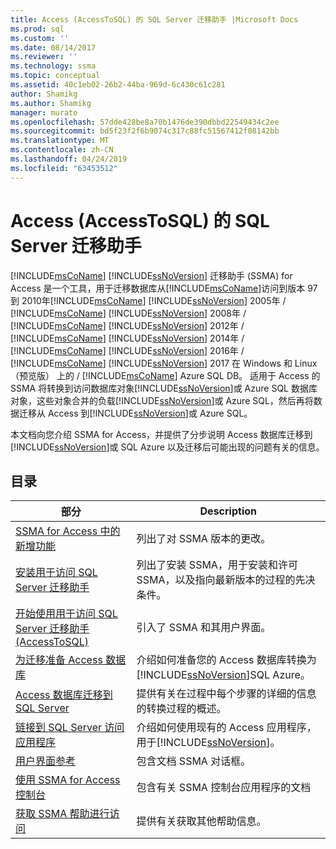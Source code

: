 ```yaml
---
title: Access (AccessToSQL) 的 SQL Server 迁移助手 |Microsoft Docs
ms.prod: sql
ms.custom: ''
ms.date: 08/14/2017
ms.reviewer: ''
ms.technology: ssma
ms.topic: conceptual
ms.assetid: 40c1eb02-26b2-44ba-969d-6c430c61c281
author: Shamikg
ms.author: Shamikg
manager: murato
ms.openlocfilehash: 57dde428be8a70b1476de390dbbd22549434c2ee
ms.sourcegitcommit: bd5f23f2f6b9074c317c88fc51567412f08142bb
ms.translationtype: MT
ms.contentlocale: zh-CN
ms.lasthandoff: 04/24/2019
ms.locfileid: "63453512"
---
```

# <a name="sql-server-migration-assistant-for-access-accesstosql"></a>Access (AccessToSQL) 的 SQL Server 迁移助手
[!INCLUDE[msCoName](../../includes/msconame_md.md)] [!INCLUDE[ssNoVersion](../../includes/ssnoversion-md.md)] 迁移助手 (SSMA) for Access 是一个工具，用于迁移数据库从[!INCLUDE[msCoName](../../includes/msconame_md.md)]访问到版本 97 到 2010年[!INCLUDE[msCoName](../../includes/msconame_md.md)] [!INCLUDE[ssNoVersion](../../includes/ssnoversion-md.md)] 2005年 / [!INCLUDE[msCoName](../../includes/msconame_md.md)] [!INCLUDE[ssNoVersion](../../includes/ssnoversion-md.md)] 2008年 / [!INCLUDE[msCoName](../../includes/msconame_md.md)] [!INCLUDE[ssNoVersion](../../includes/ssnoversion-md.md)] 2012年 / [!INCLUDE[msCoName](../../includes/msconame_md.md)] [!INCLUDE[ssNoVersion](../../includes/ssnoversion-md.md)] 2014年 / [!INCLUDE[msCoName](../../includes/msconame_md.md)] [!INCLUDE[ssNoVersion](../../includes/ssnoversion-md.md)] 2016年 / [!INCLUDE[msCoName](../../includes/msconame_md.md)] [!INCLUDE[ssNoVersion](../../includes/ssnoversion-md.md)] 2017 在 Windows 和 Linux （预览版） 上的 / [!INCLUDE[msCoName](../../includes/msconame_md.md)] Azure SQL DB。 适用于 Access 的 SSMA 将转换到访问数据库对象[!INCLUDE[ssNoVersion](../../includes/ssnoversion-md.md)]或 Azure SQL 数据库对象，这些对象合并的负载[!INCLUDE[ssNoVersion](../../includes/ssnoversion-md.md)]或 Azure SQL，然后再将数据迁移从 Access 到[!INCLUDE[ssNoVersion](../../includes/ssnoversion-md.md)]或 Azure SQL。  
  
本文档向您介绍 SSMA for Access，并提供了分步说明 Access 数据库迁移到[!INCLUDE[ssNoVersion](../../includes/ssnoversion-md.md)]或 SQL Azure 以及迁移后可能出现的问题有关的信息。  
  
## <a name="contents"></a>目录  
  
|部分|Description|  
|-----------|---------------|  
|[SSMA for Access 中的新增功能](https://msdn.microsoft.com/a24d3fc0-6911-4bfa-828a-197abf222e02)|列出了对 SSMA 版本的更改。|  
|[安装用于访问 SQL Server 迁移助手](installing-sql-server-migration-assistant-for-access-accesstosql.md)|列出了安装 SSMA，用于安装和许可 SSMA，以及指向最新版本的过程的先决条件。|  
|[开始使用用于访问 SQL Server 迁移助手&#40;AccessToSQL&#41;](../../ssma/access/getting-started-with-sql-server-migration-assistant-for-access-accesstosql.md)|引入了 SSMA 和其用户界面。|  
|[为迁移准备 Access 数据库](preparing-access-databases-for-migration-accesstosql.md)|介绍如何准备您的 Access 数据库转换为[!INCLUDE[ssNoVersion](../../includes/ssnoversion-md.md)]SQL Azure。|  
|[Access 数据库迁移到 SQL Server](migrating-access-databases-to-sql-server-azure-sql-db-accesstosql.md)|提供有关在过程中每个步骤的详细的信息的转换过程的概述。|  
|[链接到 SQL Server 访问应用程序](linking-access-applications-to-sql-server-azure-sql-db-accesstosql.md)|介绍如何使用现有的 Access 应用程序，用于[!INCLUDE[ssNoVersion](../../includes/ssnoversion-md.md)]。|  
|[用户界面参考](user-interface-reference-accesstosql.md)|包含文档 SSMA 对话框。|  
|[使用 SSMA for Access 控制台](working-with-ssma-for-access-console-accesstosql.md)|包含有关 SSMA 控制台应用程序的文档|  
|[获取 SSMA 帮助进行访问](https://go.microsoft.com/fwlink/?LinkID=708538&clcid=0x409)|提供有关获取其他帮助信息。|  
  

